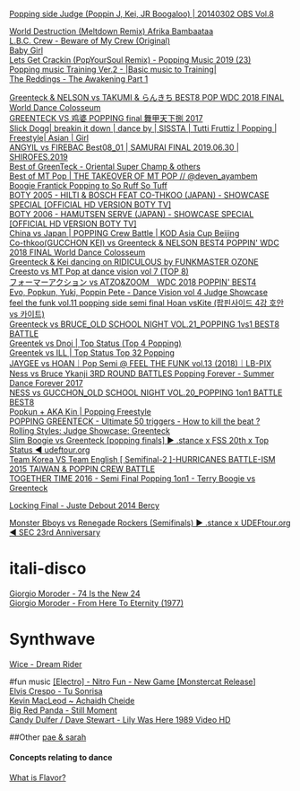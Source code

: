 [Popping side Judge (Poppin J, Kei, JR Boogaloo) | 20140302 OBS Vol.8](https://www.youtube.com/watch?v=uPH8v8uMG-I)  

[World Destruction (Meltdown Remix) Afrika Bambaataa](https://www.youtube.com/watch?v=aAvlWIyHxJ4)  
[L.B.C. Crew - Beware of My Crew (Original)](https://www.youtube.com/watch?v=xqOdsYhJskA)  
[Baby Girl](https://www.youtube.com/watch?v=yvM0dHq3Pds)  
[Lets Get Crackin (PopYourSoul Remix) - Popping Music 2019 (23)](https://www.youtube.com/watch?v=SjRwoBAg050)  
[Popping music Training Ver.2 - |Basic music to Training|](https://www.youtube.com/watch?v=U148JATauGA)  
[The Reddings - The Awakening Part 1](https://www.youtube.com/watch?v=eGGFbRqsDrQ)  

[Greenteck & NELSON vs TAKUMI & らんきち BEST8 POP WDC 2018 FINAL World Dance Colosseum](https://www.youtube.com/watch?v=Z3Kq4tAQrkc)  
[GREENTECK VS 鸡婆 POPPING final 舞甲天下捌 2017](https://www.youtube.com/watch?v=qWf5V7glhCA)  
[Slick Dogg| breakin it down | dance by | SISSTA | Tutti Fruttiz | Popping | Freestyle| Asian | Girl](https://www.youtube.com/watch?v=pAONq5yZng4)  
[ANGYIL vs FIREBAC Best08_01 | SAMURAI FINAL 2019.06.30 | SHIROFES.2019](https://www.youtube.com/watch?v=N8irUaOuMZw)  
[Best of GreenTeck - Oriental Super Champ & others](https://www.youtube.com/watch?v=jxNMu4YHQHw)  
[Best of MT Pop | THE TAKEOVER OF MT POP // @deven_ayambem](https://www.youtube.com/watch?v=qmAxxHK_vTc)  
[Boogie Frantick Popping to So Ruff So Tuff](https://www.youtube.com/watch?v=3tN3HJN9Ylc)  
[BOTY 2005 - HILTI & BOSCH FEAT CO-THKOO (JAPAN) - SHOWCASE SPECIAL [OFFICIAL HD VERSION BOTY TV]](https://www.youtube.com/watch?v=gzD50-jYcKk)  
[BOTY 2006 - HAMUTSEN SERVE (JAPAN) - SHOWCASE SPECIAL [OFFICIAL HD VERSION BOTY TV]](https://www.youtube.com/watch?v=mgBoy-4vO3I)  
[China vs Japan | POPPING Crew Battle | KOD Asia Cup Beijing](https://www.youtube.com/watch?v=MrXgrTZ0xlQ)  
[Co-thkoo(GUCCHON KEI) vs Greenteck & NELSON BEST4 POPPIN' WDC 2018 FINAL World Dance Colosseum](https://www.youtube.com/watch?v=NpqTXJqlIY8)  
[Greenteck & Kei dancing on RIDICULOUS by FUNKMASTER OZONE](https://www.youtube.com/watch?v=ymfwe26O-n8)  
[Creesto vs MT Pop at dance vision vol 7 (TOP 8)](https://www.youtube.com/watch?v=asv9pPcxnR4)   
[フォーマーアクション vs ATZO&ZOOM　WDC 2018 POPPIN' BEST4](https://www.youtube.com/watch?v=4jhNYBJGVA0)  
[Evo, Popkun, Yuki, Poppin Pete - Dance Vision vol 4 Judge Showcase](https://www.youtube.com/watch?v=K0V1rjaVbhA)  
[feel the funk vol.11 popping side semi final Hoan vsKite (팝핀사이드 4강 호안 vs 카이트)](https://www.youtube.com/watch?v=5pbjQZrMrGQ)  
[Greenteck vs BRUCE_OLD SCHOOL NIGHT VOL.21_POPPING 1vs1 BEST8 BATTLE](https://www.youtube.com/watch?v=bToC7ajURvE)  
[Greentek vs Dnoi | Top Status (Top 4 Popping)](https://www.youtube.com/watch?v=0DJROtE68FA)  
[Greentek vs ILL | Top Status Top 32 Popping](https://www.youtube.com/watch?v=NEeOTLUXAlM)  
[JAYGEE vs HOAN｜Pop Semi @ FEEL THE FUNK vol.13 (2018)｜LB-PIX](https://www.youtube.com/watch?v=p1vWC9AQwW8)  
[Ness vs Bruce Ykanji 3RD ROUND BATTLES Popping Forever - Summer Dance Forever 2017](https://www.youtube.com/watch?v=3F4yRaLzodE)  
[NESS vs GUCCHON_OLD SCHOOL NIGHT VOL.20_POPPING 1on1 BATTLE BEST8](https://www.youtube.com/watch?v=QVZ7lBk0xGE)  
[Popkun + AKA Kin | Popping Freestyle](https://www.youtube.com/watch?v=HwWdO2jrypk)  
[POPPING GREENTECK - Ultimate 50 triggers - How to kill the beat ?](https://www.youtube.com/watch?v=KHlIELuK-JE)  
[Rolling Styles: Judge Showcase: Greenteck](https://www.youtube.com/watch?v=fAZfScVy9HA)  
[Slim Boogie vs Greenteck [popping finals] ► .stance x FSS 20th x Top Status ◄ udeftour.org](https://www.youtube.com/watch?v=cg9THzuoCZI)  
[Team Korea VS Team English [ Semifinal-2 ]-HURRICANES BATTLE-ISM 2015 TAIWAN & POPPIN CREW BATTLE](https://www.youtube.com/watch?v=wGMYNMGNuSE)  
[TOGETHER TIME 2016 - Semi Final Popping 1on1 - Terry Boogie vs Greenteck](https://www.youtube.com/watch?v=TrTZ_J5kgOU)  

[Locking Final - Juste Debout 2014 Bercy](https://www.youtube.com/watch?v=OTC2Goyxb3U)  

[Monster Bboys vs Renegade Rockers (Semifinals) ► .stance x UDEFtour.org ◄ SEC 23rd Anniversary](https://www.youtube.com/watch?v=k3V5q1nMD6M)  

# itali-disco
[Giorgio Moroder - 74 Is the New 24](https://www.youtube.com/watch?v=7u5c-Qndqio)  
[Giorgio Moroder - From Here To Eternity (1977)](https://www.youtube.com/watch?v=30hr7DyAuAY)  

# Synthwave
[Wice - Dream Rider](https://www.youtube.com/watch?v=zgi-BGOf9fo)  

#fun music
[[Electro] - Nitro Fun - New Game [Monstercat Release]](https://www.youtube.com/watch?v=6y_NJg-xoeE)  
[Elvis Crespo - Tu Sonrisa](https://www.youtube.com/watch?v=3CqNeJLqvL0)  
[Kevin MacLeod ~ Achaidh Cheide](https://www.youtube.com/watch?v=istqadd7x8I)  
[Big Red Panda - Still Moment](https://www.youtube.com/watch?v=F4_BLkh-TXU)  
[Candy Dulfer / Dave Stewart - Lily Was Here 1989 Video HD](https://www.youtube.com/watch?v=_5kKo2_2MzI)  

##Other
[pae & sarah](https://www.youtube.com/watch?v=QDsDOlfz-QU)  

#### Concepts relating to dance
[What is Flavor?](https://www.youtube.com/watch?v=6hU5auBfN6I)  